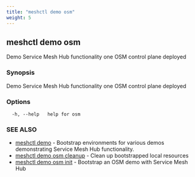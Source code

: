 ```yaml
---
title: "meshctl demo osm"
weight: 5
---
```

## meshctl demo osm

Demo Service Mesh Hub functionality one OSM control plane deployed

### Synopsis

Demo Service Mesh Hub functionality one OSM control plane deployed

### Options

```
  -h, --help   help for osm
```

### SEE ALSO

* [meshctl demo](../meshctl_demo)	 - Bootstrap environments for various demos demonstrating Service Mesh Hub functionality.
* [meshctl demo osm cleanup](../meshctl_demo_osm_cleanup)	 - Clean up bootstrapped local resources
* [meshctl demo osm init](../meshctl_demo_osm_init)	 - Bootstrap an OSM demo with Service Mesh Hub

